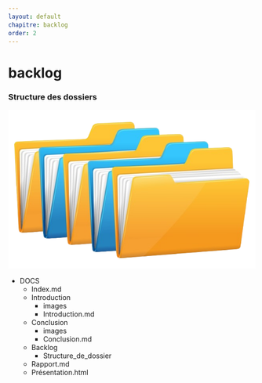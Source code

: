```yaml
---
layout: default
chapitre: backlog
order: 2
---
```

<!--  -->


# backlog
<!-- new slide -->


### Structure des dossiers

![dossiers](../backlog/images/dossiers.png)

<!-- note -->

- DOCS
  - Index.md
  - Introduction
    - images
    - Introduction.md
  - Conclusion
    - images
    - Conclusion.md
  - Backlog
    - Structure_de_dossier
  -  Rapport.md
  -  Présentation.html

<!-- new slide -->
